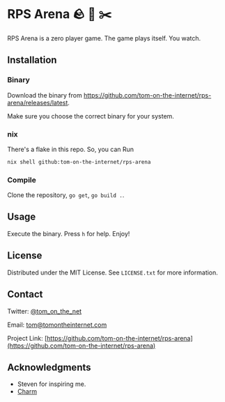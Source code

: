 # RPS Arena 🪨 📄 ✂️

RPS Arena is a zero player game. The game plays itself. You watch.

## Installation

### Binary

Download the binary from <https://github.com/tom-on-the-internet/rps-arena/releases/latest>.

Make sure you choose the correct binary for your system.

### nix

There's a flake in this repo. So, you can Run

```sh
nix shell github:tom-on-the-internet/rps-arena
```

### Compile

Clone the repository, `go get`, `go build .`.

## Usage

Execute the binary. Press `h` for help. Enjoy!

## License

Distributed under the MIT License. See `LICENSE.txt` for more information.

## Contact

Twitter: [@tom_on_the_net](https://twitter.com/tom_on_the_net)

Email: tom@tomontheinternet.com

Project Link: [https://github.com/tom-on-the-internet/rps-arena](https://github.com/tom-on-the-internet/rps-arena)

## Acknowledgments

- Steven for inspiring me.
- [Charm](https://github.com/charmbracelet)
